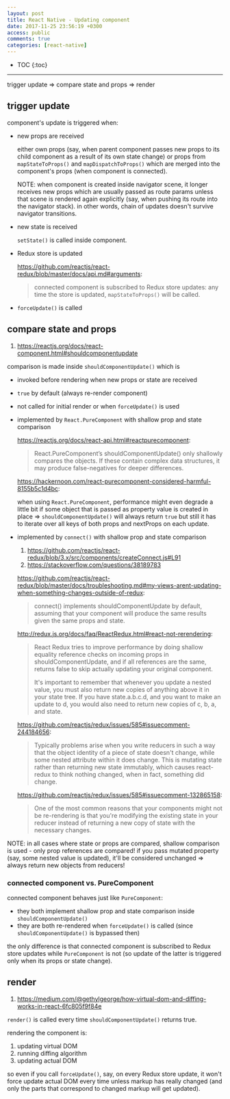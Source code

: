 ```yaml
---
layout: post
title: React Native - Updating component
date: 2017-11-25 23:56:19 +0300
access: public
comments: true
categories: [react-native]
---
```


<!-- more -->

* TOC
{:toc}
<hr>

trigger update => compare state and props => render

trigger update
--------------

component's update is triggered when:

- new props are received

  either own props (say, when parent component passes new props to
  its child component as a result of its own state change) or props
  from `mapStateToProps()` and `mapDispatchToProps()` which are
  merged into the component's props (when component is connected).

  NOTE: when component is created inside navigator scene, it longer
        receives new props which are usually passed as route params
        unless that scene is rendered again explicitly (say, when
        pushing its route into the navigator stack). in other words,
        chain of updates doesn't survive navigator transitions.

- new state is received

  `setState()` is called inside component.

- Redux store is updated

  <https://github.com/reactjs/react-redux/blob/master/docs/api.md#arguments>:

  > connected component is subscribed to Redux store updates:
  > any time the store is updated, `mapStateToProps()` will be called.

- `forceUpdate()` is called

compare state and props
-----------------------

1. <https://reactjs.org/docs/react-component.html#shouldcomponentupdate>

comparison is made inside `shouldComponentUpdate()` which is

- invoked before rendering when new props or state are received
- `true` by default (always re-render component)
- not called for initial render or when `forceUpdate()` is used
- implemented by `React.PureComponent` with shallow prop and state comparison

  <https://reactjs.org/docs/react-api.html#reactpurecomponent>:

  > React.PureComponent’s shouldComponentUpdate() only shallowly
  > compares the objects. If these contain complex data structures,
  > it may produce false-negatives for deeper differences.

  <https://hackernoon.com/react-purecomponent-considered-harmful-8155b5c1d4bc>:

  when using `React.PureComponent`, performance might even degrade a little
  bit if some object that is passed as property value is created in place =>
  `shouldComponentUpdate()` will always return `true` but still it has to
  iterate over all keys of both props and nextProps on each update.

- implemented by `connect()` with shallow prop and state comparison

  1. <https://github.com/reactjs/react-redux/blob/3.x/src/components/createConnect.js#L91>
  2. <https://stackoverflow.com/questions/38189783>

  <https://github.com/reactjs/react-redux/blob/master/docs/troubleshooting.md#my-views-arent-updating-when-something-changes-outside-of-redux>:

  > connect() implements shouldComponentUpdate by default, assuming that your
  > component will produce the same results given the same props and state.

  <http://redux.js.org/docs/faq/ReactRedux.html#react-not-rerendering>:

  > React Redux tries to improve performance by doing shallow equality reference
  > checks on incoming props in shouldComponentUpdate, and if all references are
  > the same, returns false to skip actually updating your original component.
  >
  > It's important to remember that whenever you update a nested value,
  > you must also return new copies of anything above it in your state tree.
  > If you have state.a.b.c.d, and you want to make an update to d,
  > you would also need to return new copies of c, b, a, and state.

  <https://github.com/reactjs/redux/issues/585#issuecomment-244184656>:

  > Typically problems arise when you write reducers in such a way that
  > the object identity of a piece of state doesn't change, while some
  > nested attribute within it does change. This is mutating state rather
  > than returning new state immutably, which causes react-redux to think
  > nothing changed, when in fact, something did change.

  <https://github.com/reactjs/redux/issues/585#issuecomment-132865158>:

  > One of the most common reasons that your components might not be
  > re-rendering is that you're modifying the existing state in your
  > reducer instead of returning a new copy of state with the necessary
  > changes.

NOTE: in all cases where state or props are compared, shallow comparison is
      used - only prop references are compared! if you pass mutated property
      (say, some nested value is updated), it'll be considered unchanged =>
      always return new objects from reducers!

### connected component vs. PureComponent

connected component behaves just like `PureComponent`:

- they both implement shallow prop and state comparison inside
  `shouldComponentUpdate()`
- they are both re-rendered when `forceUpdate()` is called
  (since `shouldComponentUpdate()` is bypassed then)

the only difference is that connected component is subscribed
to Redux store updates while `PureComponent` is not (so update
of the latter is triggered only when its props or state change).

render
------

1. <https://medium.com/@gethylgeorge/how-virtual-dom-and-diffing-works-in-react-6fc805f9f84e>

`render()` is called every time `shouldComponentUpdate()` returns true.

rendering the component is:

1. updating virtual DOM
2. running diffing algorithm
3. updating actual DOM

so even if you call `forceUpdate()`, say, on every Redux store update, it
won't force update actual DOM every time unless markup has really changed
(and only the parts that correspond to changed markup will get updated).
